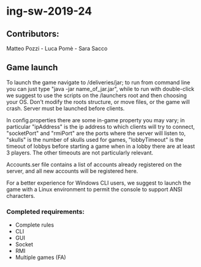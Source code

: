 # ing-sw-2019-24

## Contributors:
Matteo Pozzi - Luca Pomè - Sara Sacco

## Game launch
To launch the game navigate to /deliveries/jar; to run from command line you can just type "java -jar name_of_jar.jar", while to run with double-click we suggest to use the scripts on the /launchers root and then choosing your OS. Don't modify the roots structure, or move files, or the game will crash. Server must be launched before clients.

In config.properties there are some in-game property you may vary; in particular "ipAddress" is the ip address to which clients will try to connect, "socketPort" and "rmiPort" are the ports where the server will listen to, "skulls" is the number of skulls used for games, "lobbyTimeout" is the timeout of lobbys before starting a game when in a lobby there are at least 3 players. The other timeouts are not particularly relevant.

Accounts.ser file contains a list of accounts already registered on the server, and all new accounts will be registered here.

For a better experience for Windows CLI users, we suggest to launch the game with a Linux environment to permit the console to support ANSI characters.

### Completed requirements:
- Complete rules
- CLI
- GUI
- Socket
- RMI
- Multiple games (FA)
